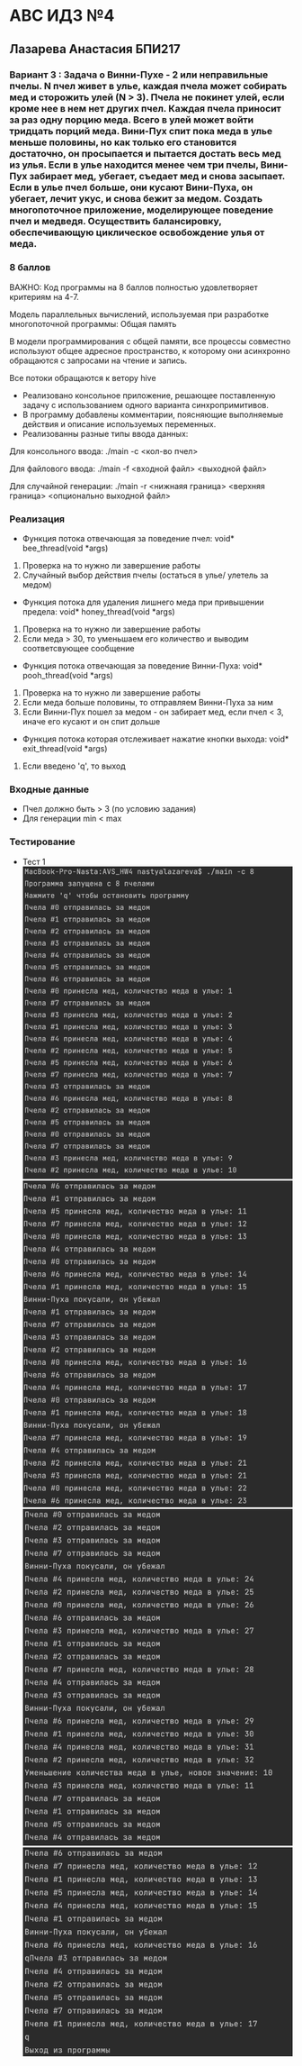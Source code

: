 # АBC ИДЗ №4 
## Лазарева Анастасия БПИ217
### Вариант 3 : Задача о Винни-Пухе - 2 или неправильные пчелы. N пчел живет в улье, каждая пчела может собирать мед и сторожить улей (N > 3). Пчела не покинет улей, если кроме нее в нем нет других пчел. Каждая пчела приносит за раз одну порцию меда. Всего в улей может войти тридцать порций меда. Вини-Пух спит пока меда в улье меньше половины, но как только его становится достаточно, он просыпается и пытается достать весь мед из улья. Если в улье находится менее чем три пчелы, Вини-Пух забирает мед, убегает, съедает мед и снова засыпает. Если в улье пчел больше, они кусают Вини-Пуха, он убегает, лечит укус, и снова бежит за медом. Создать многопоточное приложение, моделирующее поведение пчел и медведя. Осуществить балансировку, обеспечивающую циклическое освобождение улья от меда.

### 8 баллов

ВАЖНО: Код программы на 8 баллов полностью удовлетворяет критериям на 4-7.

Модель параллельных вычислений, используемая при разработке многопоточной программы: Общая память

В модели программирования с общей памяти, все процессы совместно используют общее адресное пространство, к которому они асинхронно обращаются с запросами на чтение и запись.

Все потоки обращаются к ветору hive

- Реализовано консольное приложение, решающее поставленную задачу с использованием одного варианта синхропримитивов.
- В программу добавлены комментарии, поясняющие выполняемые действия и описание используемых переменных.
- Реализованны разные типы ввода данных:

Для консольного ввода: ./main -c <кол-во пчел>

Для файлового ввода: ./main -f <входной файл> <выходной файл>

Для случайной генерации: ./main -r <нижнаяя граница> <верхняя граница> <опционально выходной файл>

### Реализация

- Функция потока отвечающая за поведение пчел: void* bee_thread(void *args)
1) Проверка на то нужно ли завершение работы
2) Случайный выбор действия пчелы (остаться в улье/ улетель за медом)
- Функция потока для удаления лишнего меда при привышении предела: void* honey_thread(void *args)
1) Проверка на то нужно ли завершение работы
2) Если меда > 30, то уменьшаем его количество и выводим соответсвующее сообщение
- Функция потока отвечающая за поведение Винни-Пуха: void* pooh_thread(void *args)
1) Проверка на то нужно ли завершение работы
2) Если меда больше половины, то отправляем Винни-Пуха за ним
3) Если Винни-Пух пошел за медом - он забирает мед, если пчел < 3, иначе его кусают и он спит дольше
- Функция потока которая отслеживает нажатие кнопки выхода: void* exit_thread(void *args)
1) Если введено 'q', то выход

### Входные данные

- Пчел должно быть > 3 (по условию задания)
- Для генерации min < max

### Тестирование
- Тест 1
![img](/img1.png)
![img](/img2.png)
![img](/img3.png)
![img](/img4.png)
